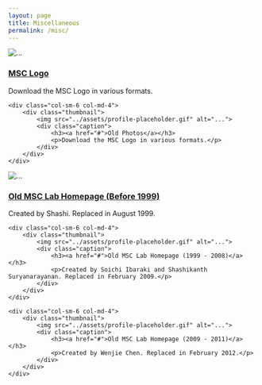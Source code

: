 ```yaml
---
layout: page
title: Miscellaneous
permalink: /misc/
---
```


<div class="row">
	<div class="col-sm-6 col-md-4">    
		<div class="thumbnail">
			<img src="../assets/profile-placeholder.gif" alt="...">
			<div class="caption">
				<h3><a href="#">MSC Logo</a></h3>
				<p>Download the MSC Logo in various formats.</p>
			</div>
		</div>
	</div>

	<div class="col-sm-6 col-md-4">    
		<div class="thumbnail">
			<img src="../assets/profile-placeholder.gif" alt="...">
			<div class="caption">
				<h3><a href="#">Old Photos</a></h3>
				<p>Download the MSC Logo in various formats.</p>
			</div>
		</div>
	</div>
</div>

<div class="row">
	<div class="col-sm-6 col-md-4">    
		<div class="thumbnail">
			<img src="../assets/profile-placeholder.gif" alt="...">
			<div class="caption">
				<h3><a href="#">Old MSC Lab Homepage (Before 1999)</a></h3>
				<p>Created by Shashi. Replaced in August 1999.</p>
			</div>
		</div>
	</div>


	<div class="col-sm-6 col-md-4">    
		<div class="thumbnail">
			<img src="../assets/profile-placeholder.gif" alt="...">
			<div class="caption">
				<h3><a href="#">Old MSC Lab Homepage (1999 - 2008)</a></h3>
				<p>Created by Soichi Ibaraki and Shashikanth Suryanarayanan. Replaced in February 2009.</p>
			</div>
		</div>
	</div>

	<div class="col-sm-6 col-md-4">    
		<div class="thumbnail">
			<img src="../assets/profile-placeholder.gif" alt="...">
			<div class="caption">
				<h3><a href="#">Old MSC Lab Homepage (2009 - 2011)</a></h3>
				<p>Created by Wenjie Chen. Replaced in February 2012.</p>
			</div>
		</div>
	</div>
</div>